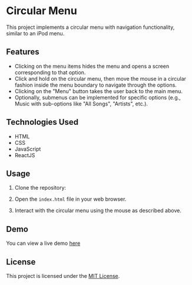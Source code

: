 # Circular Menu

This project implements a circular menu with navigation functionality, similar to an iPod menu.

## Features

- Clicking on the menu items hides the menu and opens a screen corresponding to that option.
- Click and hold on the circular menu, then move the mouse in a circular fashion inside the menu boundary to navigate through the options.
- Clicking on the "Menu" button takes the user back to the main menu.
- Optionally, submenus can be implemented for specific options (e.g., Music with sub-options like "All Songs", "Artists", etc.).

## Technologies Used

- HTML
- CSS
- JavaScript
- ReactJS

## Usage

1. Clone the repository:




2. Open the `index.html` file in your web browser.

3. Interact with the circular menu using the mouse as described above.

## Demo

You can view a live demo [here](https://ipodusingreact.onrender.com/)

## License

This project is licensed under the [MIT License](LICENSE).


